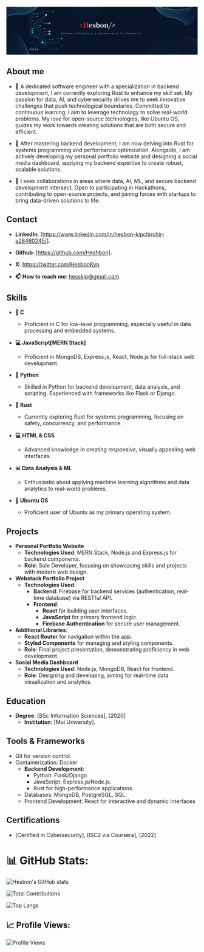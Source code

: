 ![Banner](https://github.com/Heshbon/Heshbon/blob/main/hes.png)

## About me
- 🌱 A dedicated software engineer with a specialization in backend development, I am currently exploring Rust to enhance my skill set. My passion for data, AI, and cybersecurity drives me to seek innovative challenges that push technological boundaries. Committed to continuous learning, I aim to leverage technology to solve real-world problems. My love for open-source technologies, like Ubuntu OS, guides my work towards creating solutions that are both secure and efficient.

- 🔭 After mastering backend development, I am now delving into Rust for systems programming and performance optimization. Alongside, I am actively developing my personal portfolio website and designing a social media dashboard, applying my backend expertise to create robust, scalable solutions.

- 👯 I seek collaborations in areas where data, AI, ML, and secure backend development intersect. Open to participating in Hackathons, contributing to open-source projects, and joining forces with startups to bring data-driven solutions to life.
  
## Contact
  - **LinkedIn**: [https://www.linkedin.com/in/hesbon-kipchirchir-a28460245/].
  
  - **Github**: [https://github.com/Heshbon].
    
  - **X**: https://twitter.com/HesbonKyp

  - **📫 How to reach me**: hesskip@gmail.com
  
## Skills
  - **🐪 C**
    - Proficient in C for low-level programming, especially useful in data processing and embedded systems.
  
  - **💻 JavaScript[MERN Stack]**
    - Proficient in MongoDB, Express.js, React, Node.js for full-stack web development.
  
  - **🐍 Python**
    - Skilled in Python for backend development, data analysis, and scripting. Experienced with frameworks like Flask or Django.
  
  - **🔗 Rust**
    - Currently exploring Rust for systems programming, focusing on safety, concurrency, and performance.
  
  - **💻 HTML & CSS**
    - Advanced knowledge in creating responsive, visually appealing web interfaces.
  
  - **📊 Data Analysis & ML**
    - Enthusiastic about applying machine learning algorithms and data analytics to real-world problems.
  
  - **🐧 Ubuntu OS**
    - Proficient user of Ubuntu as my primary operating system.

## Projects
  - **Personal Portfolio Website**
    - **Technologies Used**: MERN Stack, Node.js and Express.js for backend components.
    - **Role**: Sole Developer, focusing on showcasing skills and projects with modern web design.
  - **Webstack Portfolio Project**
    - **Technologies Used**:
      - **Backend**: Firebase for backend services (authentication, real-time database) via RESTful API.
      - **Frontend**:
        - **React** for building user interfaces.
        - **JavaScript** for primary frontend logic.
        - **Firebase Authentication** for secure user management.
  - **Additional Libraries**:
    - **React Router** for navigation within the app.
    - **Styled Components** for managing and styling components.
    - **Role**: Final project presentation, demonstrating proficiency in web development.
  - **Social Media Dashboard**
    - **Technologies Used**: Node.js, MongoDB, React for frontend.
    - **Role**: Designing and developing, aiming for real-time data visualization and analytics.

## Education
  - **Degree**: [BSc Information Sciences], [2020]
    - **Institution**: [Moi University].

## Tools & Frameworks
  - Git for version control.
  - Containerization: Docker
    - **Backend Development**:
      - Python: Flask/Django
      - JavaScript: Express.js/Node.js.
      - Rust for high-performance applications.
    - Databases: MongoDB, PostgreSQL, SQL.
    - Frontend Development: React for interactive and dynamic interfaces

## Certifications
  - [Certified in Cybersecurity], [ISC2 via Coursera], [2022]

# 📊 GitHub Stats:
![Hesbon's GitHub stats](https://github-readme-stats.vercel.app/api?username=Heshbon&show_icons=true&theme=radical)

![Total Contributions](https://github-readme-streak-stats.herokuapp.com/?user=Heshbon&theme=radical)

![Top Langs](https://github-readme-stats.vercel.app/api/top-langs/?username=Heshbon&layout=compact&theme=radical)

## 📈 Profile Views:
![Profile Views](https://komarev.com/ghpvc/?username=Heshbon&color=blueviolet)
